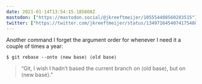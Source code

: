 ```yaml
---
date: 2021-01-14T13:54:15.185808Z
mastodon: ["https://mastodon.social/@jkreeftmeijer/105554408560283515"]
twitter: ["https://twitter.com/jkreeftmeijer/status/1349716454074175488"]
---
```

Another command I forget the argument order for whenever I need it a couple of times a year:

    $ git rebase --onto ⟨new base⟩ ⟨old base⟩
   
> “Git, I wish I hadn’t based the current branch on ⟨old base⟩, but on ⟨new base⟩.”
